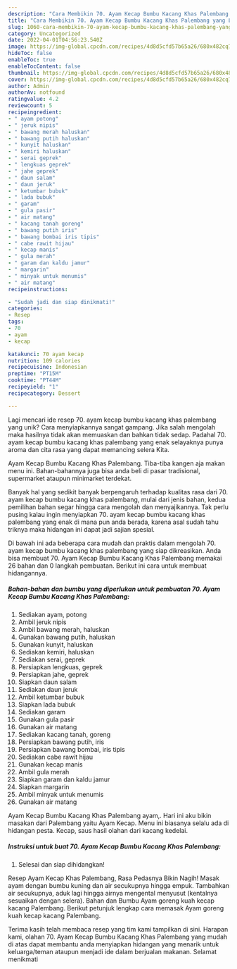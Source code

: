 ```yaml
---
description: "Cara Membikin 70. Ayam Kecap Bumbu Kacang Khas Palembang yang Lezat"
title: "Cara Membikin 70. Ayam Kecap Bumbu Kacang Khas Palembang yang Lezat"
slug: 1060-cara-membikin-70-ayam-kecap-bumbu-kacang-khas-palembang-yang-lezat
category: Uncategorized
date: 2022-04-01T04:56:23.540Z
image: https://img-global.cpcdn.com/recipes/4d8d5cfd57b65a26/680x482cq70/70-ayam-kecap-bumbu-kacang-khas-palembang-foto-resep-utama.jpg
hideToc: false
enableToc: true
enableTocContent: false
thumbnail: https://img-global.cpcdn.com/recipes/4d8d5cfd57b65a26/680x482cq70/70-ayam-kecap-bumbu-kacang-khas-palembang-foto-resep-utama.jpg
cover: https://img-global.cpcdn.com/recipes/4d8d5cfd57b65a26/680x482cq70/70-ayam-kecap-bumbu-kacang-khas-palembang-foto-resep-utama.jpg
author: Admin
authorAv: notfound
ratingvalue: 4.2
reviewcount: 5
recipeingredient:
- " ayam potong"
- " jeruk nipis"
- " bawang merah haluskan"
- " bawang putih haluskan"
- " kunyit haluskan"
- " kemiri haluskan"
- " serai geprek"
- " lengkuas geprek"
- " jahe geprek"
- " daun salam"
- " daun jeruk"
- " ketumbar bubuk"
- " lada bubuk"
- " garam"
- " gula pasir"
- " air matang"
- " kacang tanah goreng"
- " bawang putih iris"
- " bawang bombai iris tipis"
- " cabe rawit hijau"
- " kecap manis"
- " gula merah"
- " garam dan kaldu jamur"
- " margarin"
- " minyak untuk menumis"
- " air matang"
recipeinstructions:

- "Sudah jadi dan siap dinikmati!"
categories:
- Resep
tags:
- 70
- ayam
- kecap

katakunci: 70 ayam kecap 
nutrition: 109 calories
recipecuisine: Indonesian
preptime: "PT15M"
cooktime: "PT44M"
recipeyield: "1"
recipecategory: Dessert

---
```





Lagi mencari ide resep 70. ayam kecap bumbu kacang khas palembang yang unik? Cara menyiapkannya sangat gampang. Jika salah mengolah maka hasilnya tidak akan memuaskan dan bahkan tidak sedap. Padahal 70. ayam kecap bumbu kacang khas palembang yang enak selayaknya punya aroma dan cita rasa yang dapat memancing selera Kita.





Ayam Kecap Bumbu Kacang Khas Palembang. Tiba-tiba kangen aja makan menu ini. Bahan-bahannya juga bisa anda beli di pasar tradisional, supermarket ataupun minimarket terdekat.

Banyak hal yang sedikit banyak berpengaruh terhadap kualitas rasa dari 70. ayam kecap bumbu kacang khas palembang, mulai dari jenis bahan, kedua pemilihan bahan segar hingga cara mengolah dan menyajikannya. Tak perlu pusing kalau ingin menyiapkan 70. ayam kecap bumbu kacang khas palembang yang enak di mana pun anda berada, karena asal sudah tahu triknya maka hidangan ini dapat jadi sajian spesial.






Di bawah ini ada beberapa cara mudah dan praktis dalam mengolah 70. ayam kecap bumbu kacang khas palembang yang siap dikreasikan. Anda bisa membuat 70. Ayam Kecap Bumbu Kacang Khas Palembang memakai 26 bahan dan 0 langkah pembuatan. Berikut ini cara untuk membuat hidangannya.

<!--inarticleads1-->

##### Bahan-bahan dan bumbu yang diperlukan untuk pembuatan 70. Ayam Kecap Bumbu Kacang Khas Palembang:

1. Sediakan  ayam, potong
1. Ambil  jeruk nipis
1. Ambil  bawang merah, haluskan
1. Gunakan  bawang putih, haluskan
1. Gunakan  kunyit, haluskan
1. Sediakan  kemiri, haluskan
1. Sediakan  serai, geprek
1. Persiapkan  lengkuas, geprek
1. Persiapkan  jahe, geprek
1. Siapkan  daun salam
1. Sediakan  daun jeruk
1. Ambil  ketumbar bubuk
1. Siapkan  lada bubuk
1. Sediakan  garam
1. Gunakan  gula pasir
1. Gunakan  air matang
1. Sediakan  kacang tanah, goreng
1. Persiapkan  bawang putih, iris
1. Persiapkan  bawang bombai, iris tipis
1. Sediakan  cabe rawit hijau
1. Gunakan  kecap manis
1. Ambil  gula merah
1. Siapkan  garam dan kaldu jamur
1. Siapkan  margarin
1. Ambil  minyak untuk menumis
1. Gunakan  air matang


Ayam Kecap Bumbu Kacang Khas Palembang ayam,. Hari ini aku bikin masakan dari Palembang yaitu Ayam Kecap. Menu ini biasanya selalu ada di hidangan pesta. Kecap, saus hasil olahan dari kacang kedelai. 

<!--inarticleads2-->

##### Instruksi untuk buat 70. Ayam Kecap Bumbu Kacang Khas Palembang:


1. Selesai dan siap dihidangkan!

Resep Ayam Kecap Khas Palembang, Rasa Pedasnya Bikin Nagih! Masak ayam dengan bumbu kuning dan air secukupnya hingga empuk. Tambahkan air secukupnya, aduk lagi hingga airnya mengental menyusut (kentalnya sesuaikan dengan selera). Bahan dan Bumbu Ayam goreng kuah kecap kacang Palembang. Berikut petunjuk lengkap cara memasak Ayam goreng kuah kecap kacang Palembang. 

Terima kasih telah membaca resep yang tim kami tampilkan di sini. Harapan kami, olahan 70. Ayam Kecap Bumbu Kacang Khas Palembang yang mudah di atas dapat membantu anda menyiapkan hidangan yang menarik untuk keluarga/teman ataupun menjadi ide dalam berjualan makanan. Selamat menikmati
